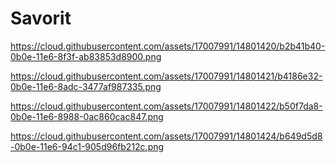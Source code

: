 # Savorit
https://cloud.githubusercontent.com/assets/17007991/14801420/b2b41b40-0b0e-11e6-8f3f-ab83853d8900.png

https://cloud.githubusercontent.com/assets/17007991/14801421/b4186e32-0b0e-11e6-8adc-3477af987335.png

https://cloud.githubusercontent.com/assets/17007991/14801422/b50f7da8-0b0e-11e6-8988-0ac860cac847.png

https://cloud.githubusercontent.com/assets/17007991/14801424/b649d5d8-0b0e-11e6-94c1-905d96fb212c.png
